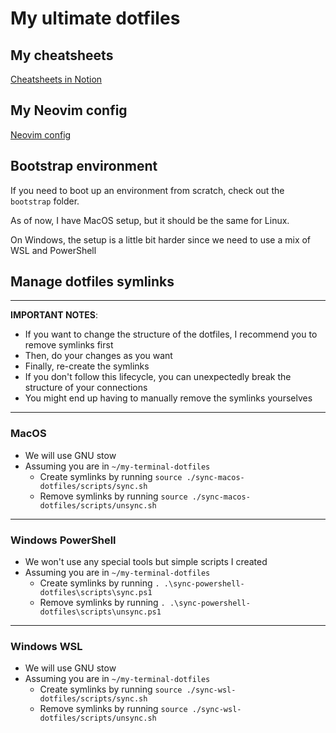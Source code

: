 # My ultimate dotfiles

## My cheatsheets

[Cheatsheets in Notion](https://tudope.notion.site/Cheatsheets-5315b36f45cd41ab899d8f4538bb0e1f?pvs=4)

## My Neovim config

[Neovim config](./sync/nvim/README.md)

## Bootstrap environment

If you need to boot up an environment from scratch, check out the `bootstrap` folder.

As of now, I have MacOS setup, but it should be the same for Linux.

On Windows, the setup is a little bit harder since we need to use a mix of WSL and PowerShell

## Manage dotfiles symlinks

---

**IMPORTANT NOTES**:

- If you want to change the structure of the dotfiles, I recommend you to remove symlinks first
- Then, do your changes as you want
- Finally, re-create the symlinks
- If you don't follow this lifecycle, you can unexpectedly break the structure of your connections
- You might end up having to manually remove the symlinks yourselves

---

### MacOS

- We will use GNU stow
- Assuming you are in `~/my-terminal-dotfiles`
  - Create symlinks by running `source ./sync-macos-dotfiles/scripts/sync.sh`
  - Remove symlinks by running `source ./sync-macos-dotfiles/scripts/unsync.sh`

---

### Windows PowerShell

- We won't use any special tools but simple scripts I created
- Assuming you are in `~/my-terminal-dotfiles`
  - Create symlinks by running `. .\sync-powershell-dotfiles\scripts\sync.ps1`
  - Remove symlinks by running `. .\sync-powershell-dotfiles\scripts\unsync.ps1`

---

### Windows WSL

- We will use GNU stow
- Assuming you are in `~/my-terminal-dotfiles`
  - Create symlinks by running `source ./sync-wsl-dotfiles/scripts/sync.sh`
  - Remove symlinks by running `source ./sync-wsl-dotfiles/scripts/unsync.sh`
